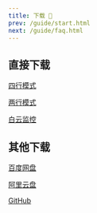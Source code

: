 ```yaml
---
title: 下载 🐣
prev: /guide/start.html
next: /guide/faq.html
---
```


## 直接下载

<a href="https://gcore.jsdelivr.net/gh/dunhuixiao/LiyuTargetMon@docs/targetmon/【鲤鱼监控】v1.4.0（四行模式）.jx3dat" download="【鲤鱼监控】v1.4.0（四行模式）.jx3dat">四行模式</a>

<a href="https://gcore.jsdelivr.net/gh/dunhuixiao/LiyuTargetMon@docs/targetmon/【鲤鱼监控】v1.4.0（两行模式）.jx3dat" download="【鲤鱼监控】v1.4.0（两行模式）.jx3dat">两行模式</a>

<a href="https://gcore.jsdelivr.net/gh/dunhuixiao/LiyuTargetMon@docs/targetmon/【鲤鱼监控】v1.4.0（白云监控）.jx3dat" download="【鲤鱼监控】v1.4.0（白云监控）.jx3dat">白云监控</a>

## 其他下载

[百度网盘](https://pan.baidu.com/s/1pi6m2ErZq7WWQf9c5wzpig?pwd=ksvq)

[阿里云盘](https://www.aliyundrive.com/s/v46QasKM5Ct)

[GitHub](https://github.com/dunhuixiao/LiyuTargetMon/releases)